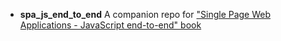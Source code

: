 - **spa_js_end_to_end** A companion repo for ["Single Page Web Applications - JavaScript end-to-end" book](http://www.manning.com/mikowski/)
